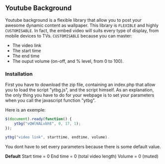 
## Youtube Background

Youtube background is a flexible library that allow you to post your awesome dynamic content as wallpaper.
This library is `FLEXIBLE` and highly `CUSTOMISABLE`. In fact, the embed video will suits every type of display, from mobile devices to TVs. `CUSTOMISABLE` because you can master:

- The video link
- The start time
- The end time
- The ouput volume (on-off, and % level, from 0 to 100).


### Installation

First you have to download the zip file, containing an index.php that allow you to load the script "ytbg.js", and the script himself.
As an explanation, the only thing you have to do for your webpage is to set your parameters when you call the javascript function "ytbg".

Here is an exemple:
```javascript
$(document).ready(function() {	
	ytbg("vQWlNALvbhE", 0, 17, 1);
});
```
```javascript
ytbg("video link", starttime, endtime, volume).
```
You dont have to set every parameters because there is some default value.

**Default**
Start time = 0
End time = 0 (total video length)
Volume = 0 (muted)